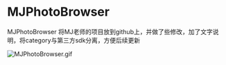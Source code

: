 MJPhotoBrowser
==============

MJPhotoBrowser
将MJ老师的项目放到github上，并做了些修改，加了文字说明，将category与第三方sdk分离，方便后续更新

![MJPhotoBrowser.gif](http://upload-images.jianshu.io/upload_images/112047-0ca2e8038beb8d0e.gif)
